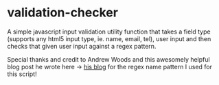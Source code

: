 # validation-checker

A simple javascript input validation utility function that takes a field type (supports any html5 input type, ie. name, email, tel), user input and then checks that given user input against a regex pattern.

Special thanks and credit to Andrew Woods and this awesomely helpful blog post he wrote here -> <a href="https://andrewwoods.net/blog/2018/name-validation-regex/">his blog</a> for the regex name pattern I used for this script!

